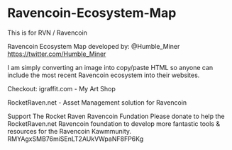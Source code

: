 # Ravencoin-Ecosystem-Map
This is for RVN / Ravencoin

Ravencoin Ecosystem Map developed by:
@Humble_Miner
https://twitter.com/Humble_Miner

I am simply converting an image into copy/paste HTML so anyone can include the most recent Ravencoin ecosystem into their websites.

Checkout:
igraffit.com - My Art Shop

RocketRaven.net - Asset Management solution for Ravencoin

Support The Rocket Raven Ravencoin Fundation
Please donate to help the RocketRaven.net Ravencoin foundation to develop more fantastic tools & resources for the Ravencoin Kawmmunity.
RMYAgxSMB76miSEnLT2AUkVWpaNF8FP6Kg
